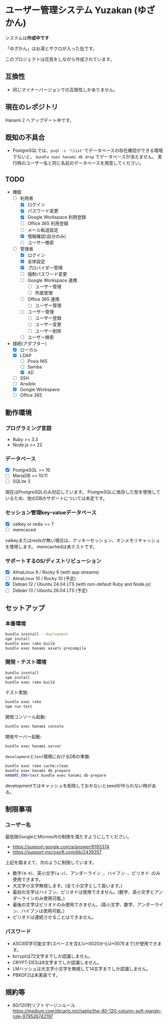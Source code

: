 # ユーザー管理システム Yuzakan (ゆざかん)

システムは**作成中です**

「ゆざかん」はお湯とザクロが入った缶です。

このプロジェクトは花見をしながら作成されています。

## 互換性

* 同じマイナーバージョンでの互換性しかありません。

## 現在のレポジトリ

Hanami 2 へアップデート中です。

## 既知の不具合

* PostgreSQLでは、`psql -c '\list'`でデータベースの存在確認ができる環境でないと、
    `bundle exec hanami db drop` でデータベースが消えません。
    実行時のユーザー名と同じ名前のデータベースを用意してください。

## TODO

* 機能
    * [ ] 利用者
        * [x] ログイン
        * [x] パスワード変更
        * [x] Google Workspace 利用登録
        * [ ] Office 365 利用登録
        * [ ] メール転送設定
        * [x] 情報確認(自分のみ)
        * [ ] ユーザー検索
    * [ ] 管理者
        * [x] ログイン
        * [x] 全体設定
        * [x] プロバイダー管理
        * [ ] 強制パスワード変更
        * [ ] Google Workspace 連携
            * [ ] ユーザー管理
            * [ ] 所属管理
        * [ ] Office 365 連携
            * [ ] ユーザー管理
        * [ ] ユーザー管理
            * [ ] ユーザー登録
            * [ ] ユーザー変更
            * [ ] ユーザー削除
        * [ ] ユーザー検索
* 接続(アダプター)
    * [x] ローカル
    * [x] LDAP
        * [ ] Posix NIS
        * [ ] Samba
        * [x] AD
    * [ ] SSH
    * [ ] Ansible
    * [x] Google Workspace
    * [ ] Office 365

## 動作環境

### プログラミング言語

* Ruby >= 3.3
* Node.js >= 22

### データベース

* [x] PostgreSQL >= 16
* [ ] MariaDB >= 10.11
* [ ] SQLite 3

現在はPostgreSQLのみ対応しています。
PostgreSQLに依存した型を使用しているため、他のDBのサポートについては未定です。

### セッション管理key-valueデータベース

* [x] valkey or redis >= 7
* [ ] memcaced

valkeyまたはreidsが無い場合は、クッキーセッション、オンメモリキャッシュを使用します。
memcachedは未テストです。

### サポートするOS/ディストリビューション

* [x] AlmaLinux 9 / Rocky 9 (with app streams)
* [ ] AlmaLinux 10 / Rocky 10 (予定)
* [x] Debian 12 / Ubuntu 24.04 LTS (with non-default Ruby and Node.js)
* [ ] Debian 13 / Ubuntu 26.04 LTS (予定)

## セットアップ

### 本番環境

```sh
bundle insntall --deployment
npm install
bundle exec rake build
bundle exec hanami assets precompile
```

### 開発・テスト環境

```sh
bundle insntall
npm install
bundle exec rake build
```

テスト実施:

```sh
bundle exec rake
npm run test
```

開発コンソール起動:

```sh
bundle exec hanami console
```

開発サーバー起動:

```sh
bundle exec hanami server
```

`development`と`test`環境におけるDBの準備:

```sh
bundle exec rake cache:clean
bundle exec hanami db prepare
HANAMI_ENV=test bundle exec hanami db prepare
```

developmentではキャッシュを削除しておかないとseedが作られない時がある。

## 制限事項

### ユーザー名

最低限GoogleとMicrosoftの制限を満たすようにしてください。

* <https://support.google.com/a/answer/9193374>
* <https://support.microsoft.com/kb/2439357>

上記を踏まえて、次のように制限しています。

* 数字`[0-9]`、英小文字`[a-z]`、アンダーライン`_`、ハイフン`-`、ピリオド`.`のみ使用できます。
* 大文字小文字無視します。(全て小文字として扱います。)
* 最初の文字はハイフン、ピリオドは使用できません。(数字、英小文字とアンダーラインのみ使用可能。)
* 最後の文字はピリオドのみ使用できません。(英小文字、数字、アンダーライン、ハイフンは使用可能。)
* ピリオドは連続させることはできません。

### パスワード

* ASCII印字可能文字(スペースを含むU+0020からU+007Eまで)が使用できます。
* bcryptは72文字までしか認識しません。
* CRYPT-DESは8文字までしか認識しません。
* LMハッシュは大文字小文字を無視して14文字までしか認識しません。
* PBKDF2は未実装です。

## 規約等

* 80/120列ソフトマージンルール
    <https://medium.com/@carlo.michaelis/the-80-120-column-soft-margin-rule-979526742197>
